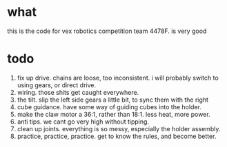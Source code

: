 # what
this is the code for vex robotics competition team 4478F. is very good

# todo
1. fix up drive. chains are loose, too inconsistent. i will probably switch to using gears, or direct drive.
2. wiring. those shits get caught everywhere.
3. the tilt. slip the left side gears a little bit, to sync them with the right
4. cube guidance. have some way of guiding cubes into the holder.
5. make the claw motor a 36:1, rather than 18:1. less heat, more power.
6. anti tips. we cant go very high without tipping.
7. clean up joints. everything is so messy, especially the holder assembly.
8. practice, practice, practice. get to know the rules, and become better.
